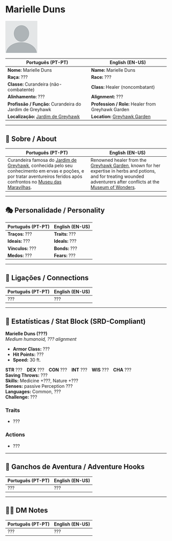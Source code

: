 # Marielle Duns

![Marielle Duns](docs/assets/npc/npc_blank.png)

| **Português (PT-PT)** | **English (EN-US)** |
| --------------------- | ------------------- |
| **Nome:** Marielle Duns | **Name:** Marielle Duns |
| **Raça:** ??? | **Race:** ??? |
| **Classe:** Curandeira (não-combatente) | **Class:** Healer (noncombatant) |
| **Alinhamento:** ??? | **Alignment:** ??? |
| **Profissão / Função:** Curandeira do Jardim de Greyhawk | **Profession / Role:** Healer from Greyhawk Garden |
| **Localização:** [Jardim de Greyhawk](jardim_greyhawk.md) | **Location:** [Greyhawk Garden](jardim_greyhawk.md) |

---

## 📖 Sobre / About

| **Português (PT-PT)** | **English (EN-US)** |
| --------------------- | ------------------- |
| Curandeira famosa do [Jardim de Greyhawk](jardim_greyhawk.md), conhecida pelo seu conhecimento em ervas e poções, e por tratar aventureiros feridos após confrontos no [Museu das Maravilhas](museu_das_maravilhas_naturais_e_arcanas_de_greyhawk.md). | Renowned healer from the [Greyhawk Garden](jardim_greyhawk.md), known for her expertise in herbs and potions, and for treating wounded adventurers after conflicts at the [Museum of Wonders](museu_das_maravilhas_naturais_e_arcanas_de_greyhawk.md). |

---

## 🎭 Personalidade / Personality

| **Português (PT-PT)** | **English (EN-US)** |
| --------------------- | ------------------- |
| **Traços:** ??? | **Traits:** ??? |
| **Ideais:** ??? | **Ideals:** ??? |
| **Vínculos:** ??? | **Bonds:** ??? |
| **Medos:** ??? | **Fears:** ??? |

---

## 🔗 Ligações / Connections

| **Português (PT-PT)** | **English (EN-US)** |
| --------------------- | ------------------- |
| ??? | ??? |

---

<!-- 🔒 DM-ONLY SECTION BELOW -->

## 🧩 Estatísticas / Stat Block (SRD-Compliant)

**Marielle Duns (???)**  
*Medium humanoid, ??? alignment*

- **Armor Class:** ???  
- **Hit Points:** ???  
- **Speed:** 30 ft.  

**STR** ??? **DEX** ??? **CON** ??? **INT** ??? **WIS** ??? **CHA** ???  
**Saving Throws:** ???  
**Skills:** Medicine +???, Nature +???  
**Senses:** passive Perception ???  
**Languages:** Common, ???  
**Challenge:** ???  

### Traits
- ???

### Actions
- ???

---

## 🎲 Ganchos de Aventura / Adventure Hooks

| **Português (PT-PT)** | **English (EN-US)** |
| --------------------- | ------------------- |
| ??? | ??? |

---

## 🧑‍💻 DM Notes

| **Português (PT-PT)** | **English (EN-US)** |
| --------------------- | ------------------- |
| ??? | ??? |
